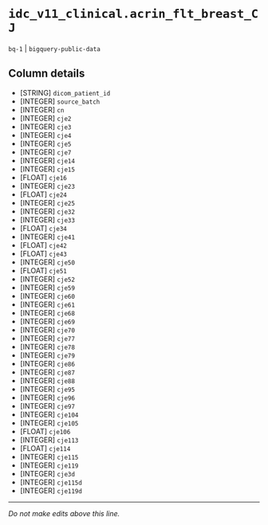# `idc_v11_clinical.acrin_flt_breast_CJ`
`bq-1` | `bigquery-public-data`

## Column details
* [STRING]    `dicom_patient_id`
* [INTEGER]   `source_batch`
* [INTEGER]   `cn`
* [INTEGER]   `cje2`
* [INTEGER]   `cje3`
* [INTEGER]   `cje4`
* [INTEGER]   `cje5`
* [INTEGER]   `cje7`
* [INTEGER]   `cje14`
* [INTEGER]   `cje15`
* [FLOAT]     `cje16`
* [INTEGER]   `cje23`
* [FLOAT]     `cje24`
* [INTEGER]   `cje25`
* [INTEGER]   `cje32`
* [INTEGER]   `cje33`
* [FLOAT]     `cje34`
* [INTEGER]   `cje41`
* [FLOAT]     `cje42`
* [FLOAT]     `cje43`
* [INTEGER]   `cje50`
* [FLOAT]     `cje51`
* [INTEGER]   `cje52`
* [INTEGER]   `cje59`
* [INTEGER]   `cje60`
* [INTEGER]   `cje61`
* [INTEGER]   `cje68`
* [INTEGER]   `cje69`
* [INTEGER]   `cje70`
* [INTEGER]   `cje77`
* [INTEGER]   `cje78`
* [INTEGER]   `cje79`
* [INTEGER]   `cje86`
* [INTEGER]   `cje87`
* [INTEGER]   `cje88`
* [INTEGER]   `cje95`
* [INTEGER]   `cje96`
* [INTEGER]   `cje97`
* [INTEGER]   `cje104`
* [INTEGER]   `cje105`
* [FLOAT]     `cje106`
* [INTEGER]   `cje113`
* [FLOAT]     `cje114`
* [INTEGER]   `cje115`
* [INTEGER]   `cje119`
* [INTEGER]   `cje3d`
* [INTEGER]   `cje115d`
* [INTEGER]   `cje119d`

-------------------------------------------------------------------------------
*Do not make edits above this line.*
